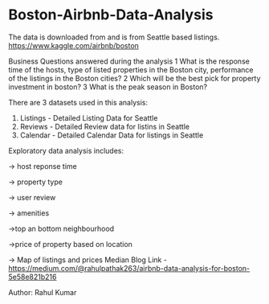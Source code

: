 # Boston-Airbnb-Data-Analysis


The data is downloaded from  and is from Seattle based listings.
  https://www.kaggle.com/airbnb/boston
  
Business Questions answered during the analysis 
1  What is the response time of the hosts, type of listed properties in the Boston city, performance of the listings in the Boston cities?
2 Which will be the best pick for property investment in boston?
3 What is the peak season in Boston?

There are 3 datasets used in this analysis:
1) Listings - Detailed Listing Data for Seattle
2) Reviews - Detailed Review data for listins in Seattle
4) Calendar - Detailed Calendar Data for listings in Seattle


Exploratory data analysis includes:

-> host reponse time

-> property type

-> user review

-> amenities


->top an bottom neighbourhood

->price of property based on location


-> Map of listings and prices
Median Blog  Link -https://medium.com/@rahulpathak263/airbnb-data-analysis-for-boston-5e58e821b216




Author: Rahul Kumar
